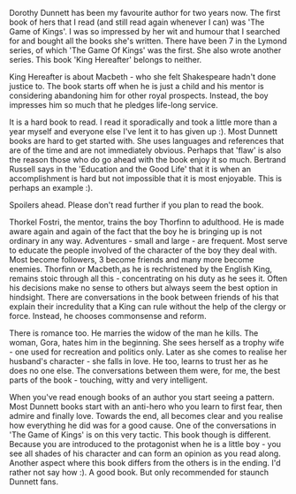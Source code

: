 Dorothy Dunnett has been my favourite author for two years now. The first book of hers that I read (and still read again whenever I can) was 'The Game of Kings'. I was so impressed by her wit and humour that I searched for and bought all the books she's written. There have been 7 in the Lymond series, of which 'The Game Of Kings' was the first. She also wrote another series. This book 'King Hereafter' belongs to neither. 

King Hereafter is about Macbeth - who she felt Shakespeare hadn't done justice to. The book starts off when he is just a child and his mentor is considering abandoning him for other royal prospects. Instead, the boy impresses him so much that he pledges life-long service. 

It is a hard book to read. I read it sporadically and took a little more than a year myself and everyone else I've lent it to has given up :). Most Dunnett books are hard to get started with. She uses languages and references that are of the time and are not immediately obvious. Perhaps that 'flaw' is also the reason those who do go ahead with the book enjoy it so much. Bertrand Russell says in the 'Education and the Good Life' that it is when an accomplishment is hard but not impossible that it is most enjoyable. This is perhaps an example :). 

Spoilers ahead. Please don't read further if you plan to read the book. 

Thorkel Fostri, the mentor, trains the boy Thorfinn to adulthood. He is made aware again and again of the fact that the boy he is bringing up is not ordinary in any way. Adventures - small and large - are frequent. Most serve to educate the people involved of the character of the boy they deal with. Most become followers, 3 become friends and many more become enemies. Thorfinn or Macbeth,as he is rechristened by the English King, remains stoic through all this - concentrating on his duty as he sees it. Often his decisions make no sense to others but always seem the best option in hindsight. There are conversations in the book between friends of his that explain their incredulity that a King can rule without the help of the clergy or force. Instead, he chooses commonsense and reform. 

There is romance too. He marries the widow of the man he kills. The woman, Gora, hates him in the beginning. She sees herself as a trophy wife - one used for recreation and politics only. Later as she comes to realise her husband's character - she falls in love. He too, learns to trust her as he does no one else. The conversations between them were, for me, the best parts of the book - touching, witty and very intelligent. 

When you've read enough books of an author you start seeing a pattern. Most Dunnett books start with an anti-hero who you learn to first fear, then admire and finally love. Towards the end, all becomes clear and you realise how everything he did was for a good cause. One of the conversations in 'The Game of Kings' is on this very tactic. This book though is different. Because you are introduced to the protagonist when he is a little boy - you see all shades of his character and can form an opinion as you read along. Another aspect where this book differs from the others is in the ending. I'd rather not say how :). A good book. But only recommended for staunch Dunnett fans.